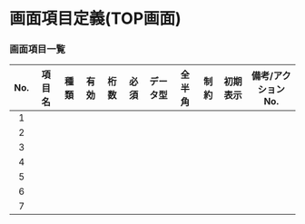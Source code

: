 # 画面項目定義(TOP画面)

### 画面項目一覧
|No.|項目名|種類|有効|桁数|必須|データ型|全半角|制約|初期表示|備考/アクションNo.|
|:-:|:-:|:-:|:-:|:-:|:-:|:-:|:-:|:-:|:-:|:-:|
|1|||||||||||
|2|||||||||||
|3|||||||||||
|4|||||||||||
|5|||||||||||
|6|||||||||||
|7|||||||||||